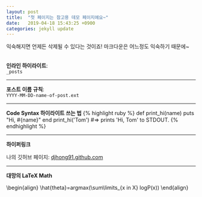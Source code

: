 ```yaml
---
layout: post
title:  "첫 페이지는 참고용 데모 페이지에요~"
date:   2019-04-18 15:43:25 +0900
categories: jekyll update
---
```

익숙해지면 언제든 삭제될 수 있다는 것이죠!
마크다운은 어느정도 익숙하기 때문에~
<br/><br/>

**인라인 하이라이트**:<br/>
`_posts`

---

**포스트 이름 규칙**:<br/>
`YYYY-MM-DD-name-of-post.ext`

---

**Code Syntax 하이라이트 쓰는 법**
{% highlight ruby %}
def print_hi(name)
  puts "Hi, #{name}"
end
print_hi('Tom')
#=> prints 'Hi, Tom' to STDOUT.
{% endhighlight %}

---

**하이퍼링크**

나의 깃허브 페이지: [djhong91.github.com](djhong91.github.com)

---
**대망의 LaTeX Math**

\begin{align}
  \hat{theta}=argmax(\sum\limits_{x in X} logP(x))
\end{align}

